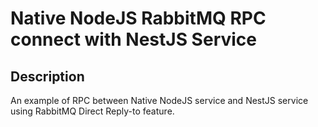 # Native NodeJS RabbitMQ RPC connect with NestJS Service

## Description

An example of RPC between Native NodeJS service and NestJS service using RabbitMQ Direct Reply-to feature.